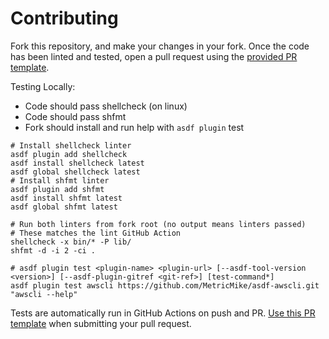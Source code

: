 # Contributing

Fork this repository, and make your changes in your fork. Once the code has been linted and tested, open a pull request using the [provided PR template](.github/PULL_REQUEST/pull_request_template.md).

Testing Locally:

- Code should pass shellcheck (on linux)
- Code should pass shfmt
- Fork should install and run help with `asdf plugin` test

```shell
# Install shellcheck linter
asdf plugin add shellcheck
asdf install shellcheck latest
asdf global shellcheck latest
# Install shfmt linter
asdf plugin add shfmt
asdf install shfmt latest
asdf global shfmt latest

# Run both linters from fork root (no output means linters passed)
# These matches the lint GitHub Action
shellcheck -x bin/* -P lib/
shfmt -d -i 2 -ci .

# asdf plugin test <plugin-name> <plugin-url> [--asdf-tool-version <version>] [--asdf-plugin-gitref <git-ref>] [test-command*]
asdf plugin test awscli https://github.com/MetricMike/asdf-awscli.git "awscli --help"
```

Tests are automatically run in GitHub Actions on push and PR. [Use this PR template](.github/PULL_REQUEST/pull_request_template.md) when submitting your pull request.

